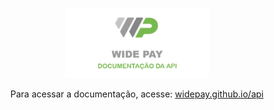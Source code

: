 <p align="center">
  <img src="https://raw.githubusercontent.com/widepay/api/master/docs/source/images/logo.png" width="230">
</p>

<p align="center">Para acessar a documentação, acesse: <a href="https://widepay.github.io/api">widepay.github.io/api</a></p>
